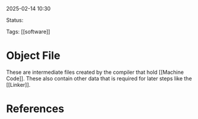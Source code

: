 2025-02-14 10:30 

Status:

Tags: [[software]] 

# Object File

These are intermediate files created by the compiler that hold [[Machine Code]]. These also contain other data that is required for later steps like the [[Linker]].
# References


